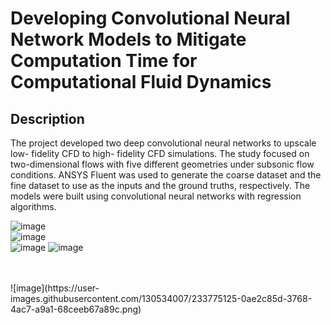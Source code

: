 <h1> Developing Convolutional Neural Network Models to Mitigate Computation Time for Computational Fluid Dynamics </h1>
<h2> Description </h2>
The project developed two deep convolutional neural networks to upscale low- fidelity CFD to high- fidelity CFD simulations. The study focused on two-dimensional flows with five different geometries under subsonic flow conditions. ANSYS Fluent was used to generate the coarse dataset and the fine dataset to use as the inputs and the ground truths, respectively. The models were built using convolutional neural networks with regression algorithms.
<br/>

![image](https://user-images.githubusercontent.com/130534007/233774850-413bcace-890f-4c6b-a08e-2a2929c463be.png)
<br/>
![image](https://user-images.githubusercontent.com/130534007/233774851-acfea444-7f11-4550-b921-2a2c8b09e8ca.png)
<br/>
![image](https://user-images.githubusercontent.com/130534007/233775143-08e132b2-9d27-4e0b-b002-6c4e27ed4626.png)
![image](https://user-images.githubusercontent.com/130534007/233775028-d30ae795-3d04-4307-a282-d0487002c675.png)

<br/>


<br/>
![image](https://user-images.githubusercontent.com/130534007/233775125-0ae2c85d-3768-4ac7-a9a1-68ceeb67a89c.png)

